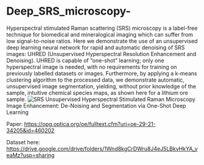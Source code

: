 # Deep_SRS_microscopy-

 Hyperspectral stimulated Raman scattering (SRS) microscopy is a label-free
technique for biomedical and mineralogical imaging which can suffer from low signal-to-noise
ratios. Here we demonstrate the use of an unsupervised deep learning neural network for rapid
and automatic denoising of SRS images: UHRED (Unsupervised Hyperspectral Resolution
Enhancement and Denoising). UHRED is capable of “one-shot” learning; only one
hyperspectral image is needed, with no requirements for training on previously labelled datasets
or images. Furthermore, by applying a k-means clustering algorithm to the processed data, we
demonstrate automatic, unsupervised image segmentation, yielding, without prior knowledge
of the sample, intuitive chemical species maps, as shown here for a lithium ore sample.
![SRS](https://user-images.githubusercontent.com/131890890/234967756-8a8e209a-3f65-4f43-b640-1e486c50d5a2.png)
Unsupervised Hyperspectral Stimulated Raman Microscopy Image Enhancement: De-Noising and Segmentation via One-Shot Deep Learning

Paper: https://opg.optica.org/oe/fulltext.cfm?uri=oe-29-21-34205&id=460202

Dataset here: https://drive.google.com/drive/folders/1Wnd8kgCrDWru8J4eJ5LBkvHkYA_veaMz?usp=sharing
